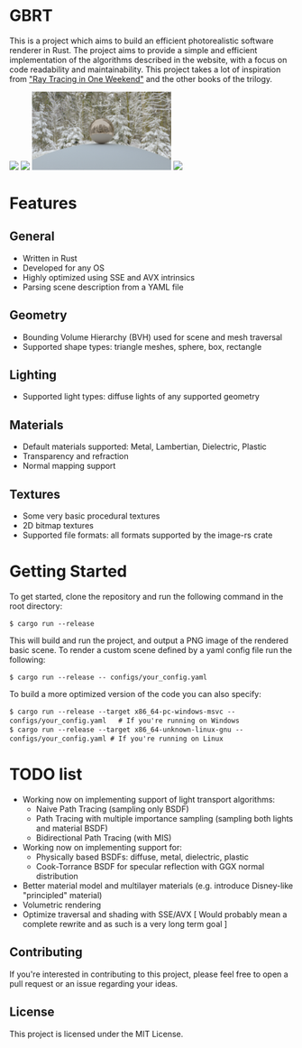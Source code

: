 # GBRT
This is a project which aims to build an efficient photorealistic software renderer in Rust.
The project aims to provide a simple and efficient implementation of the algorithms described in the website, with a focus on code readability and maintainability.
This project takes a lot of inspiration from ["Ray Tracing in One Weekend"](https://raytracing.github.io/books/RayTracingInOneWeekend.html) and the other books of the trilogy.

<p float="left">
    <img width="49%" src="https://raw.githubusercontent.com/giulianbiolo/gbrt/master/outputs/spheres_in_sphere.png">
    <img width="49%" src="https://raw.githubusercontent.com/giulianbiolo/gbrt/master/outputs/spheres_jet.png">
    <img width="49%" src="https://raw.githubusercontent.com/giulianbiolo/gbrt/master/outputs/skybox_winter.png">
    <img width="49%" src="https://raw.githubusercontent.com/giulianbiolo/gbrt/master/outputs/stormtroopers.png">
</p>

Features
========

General
---------

* Written in Rust
* Developed for any OS
* Highly optimized using SSE and AVX intrinsics
* Parsing scene description from a YAML file
  
Geometry
--------

* Bounding Volume Hierarchy (BVH) used for scene and mesh traversal
* Supported shape types: triangle meshes, sphere, box, rectangle

Lighting
--------

* Supported light types: diffuse lights of any supported geometry

Materials
---------

* Default materials supported: Metal, Lambertian, Dielectric, Plastic
* Transparency and refraction
* Normal mapping support

Textures
--------

* Some very basic procedural textures
* 2D bitmap textures
* Supported file formats: all formats supported by the image-rs crate

Getting Started
===============

To get started, clone the repository and run the following command in the root directory:

    $ cargo run --release

This will build and run the project, and output a PNG image of the rendered basic scene.
To render a custom scene defined by a yaml config file run the following:

    $ cargo run --release -- configs/your_config.yaml

To build a more optimized version of the code you can also specify:

    $ cargo run --release --target x86_64-pc-windows-msvc -- configs/your_config.yaml   # If you're running on Windows
    $ cargo run --release --target x86_64-unknown-linux-gnu -- configs/your_config.yaml # If you're running on Linux

TODO list
=========

* Working now on implementing support of light transport algorithms:
  * Naive Path Tracing (sampling only BSDF)
  * Path Tracing with multiple importance sampling (sampling both lights and material BSDF)
  * Bidirectional Path Tracing (with MIS)
* Working now on implementing support for:
  * Physically based BSDFs: diffuse, metal, dielectric, plastic
  * Cook-Torrance BSDF for specular reflection with GGX normal distribution
* Better material model and multilayer materials (e.g. introduce Disney-like "principled" material)
* Volumetric rendering
* Optimize traversal and shading with SSE/AVX [ Would probably mean a complete rewrite and as such is a very long term goal ]

Contributing
------------

If you're interested in contributing to this project, please feel free to open a pull request or an issue regarding your ideas.

License
-------

This project is licensed under the MIT License.
